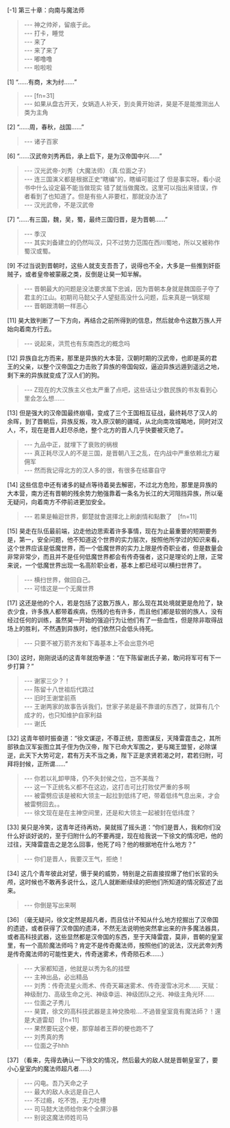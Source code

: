 
[-1] 第三十章：向南与魔法师
>--- 神之帅斧，留痕于此。<br>
>--- 打卡，睡觉<br>
>--- 来了<br>
>--- 来了来了<br>
>--- 嘟噜噜<br>
>--- 啦啦啦<br>

[1] “……有商，末为纣……”
>--- [fn=31]<br>
>--- 如果从盘古开天，女娲造人补天，到炎黄开始讲，昊是不是能推测出人类为主角<br>

[2] “……周，春秋，战国……”
>--- 诸子百家<br>

[6] “……汉武帝刘秀再启，承上启下，是为汉帝国中兴……”
>--- 汉光武帝-刘秀（大魔法师）（真.位面之子）<br>
>--- 连三国演义都是根据正史“瞎编”的，瞎编可能过了 但是事实呀。看小说书中什么设定最不能当做现实 错了就当做魔改。这里可以指出来错误，作者看到了也知道了。但是有些人非要杠，那就没办法了<br>
>--- 汉光武帝，不是汉武帝<br>

[7] “……有三国，魏，吴，蜀，最终三国归晋，是为晋朝……”
>--- 季汉<br>
>--- 其实刘备建立的仍然叫汉，只不过势力范围在西川蜀地，所以又被称作蜀汉或蜀。<br>

[9] 不过当说到晋朝时，这些人就支支吾吾了，说得也不全，大多是一些推到奸臣贼子，或者皇帝被蒙蔽之类，反倒是让昊一知半解。
>--- 晋朝最大的问题是没法要求属下忠诚，因为晋朝本身就是魏国臣子夺了君主的江山。初期司马懿父子人望挺高没什么问题，后来真是一锅浆糊<br>
>--- 晋朝跟清朝一样恶心<br>

[11] 昊大致判断了一下方向，再结合之前所得到的信息，然后就命令这数万族人开始向着南方行去。
>--- 说起来，洪荒也有东南西北的概念吗<br>

[12] 异族自北方而来，那里是异族的大本营，汉朝时期的汉武帝，也即是英的君王的父亲，以整个汉帝国之力击败了异族的帝国匈奴，逼迫异族远遁到遥远之地，剩下来的异族就变成了汉人们的狗。
>--- Z现在的大汉族主义也太严重了点吧，这些话让少数民族的书友看到心里会怎么想……<br>

[13] 但是强大的汉帝国最终崩塌，变成了三个王国相互征战，最终耗尽了汉人的余晖，到了晋朝后，异族反叛，攻入原汉朝的疆域，从北向南攻城略地，同时对汉人，不，现在是晋人赶尽杀绝，整个北方的晋人几乎快要被灭绝了。
>--- 九品中正，就埋下了衰败的祸根<br>
>--- 真正耗尽汉人的不是三国，是晋朝八王之乱，在内战中严重依赖北方雇佣军<br>
>--- 然而我记得北方的汉人多的很，有很多在结寨自守<br>

[14] 这些信息中还有诸多的疑点等待着昊去解密，不过北方危险，那里是异族的大本营，南方还有晋朝的残余势力勉强靠着一条名为长江的大河阻挡异族，所以毫无疑问，向着南方不停前进更加安全。
>--- 若果是輪迴世界，鄭楚就會選擇北上刷劇情和點數了　[fn=11]<br>

[15] 昊走在队伍最前端，边走他边思索着许多事情，现在为止最重要的短期要务是，第一，安全问题，他不知道这个世界的实力层次，按照他所学过的知识来看，这个世界应该是低魔世界，而一个低魔世界的实力上限是传奇职业者，但是数量会非常非常少，而且并不是任何低魔世界都会有传奇强者，这只是理论的上限，正常来说，一个低魔世界出现一名高阶职业者，基本上都已经可以横扫世界了。
>--- 横扫世界，做回自己。<br>
>--- 可惜这是一个无魔世界<br>

[17] 这还是他的个人，若是包括了这数万族人，那么现在其处境就更是危险了，缺衣少食，许多族人都带着疾病，伤残的也有许多，而且他们都是软弱的族人，没有经过任何的训练，虽然昊一开始的强迫行为让他们有了一些血性，但是除非取得战场上的胜利，不然遇到异族时，他们依然只会低头待死。
>--- 只要不被万箭齐发和下毒基本上不会出意外吧<br>

[30] 这时，刚刚说话的这青年就抱拳道：“在下陈留谢氏子弟，敢问将军可有下一步打算？”
>--- 谢家三少？！<br>
>--- 陈留十八世祖后代路过<br>
>--- 旧时王谢堂前燕<br>
>--- 王谢两家的故事告诉我们，世家子弟是最不靠谱的东西了，就算有几个成才的，也只知维护自家利益<br>
>--- 谢氏<br>

[32] 这青年顿时振奋道：“徐文谋逆，不尊正统，意图谋反，天降雷霆击之，其所部铁血汉军妄图立其子侄为伪汉帝，陛下已命大军围之，更与羯王盟誓，必除谋逆，此天下大势可定，君有万夫不当之勇，陛下正是求贤若渴之时，君若归附，可拜将封候，正所谓……”
>--- 你若以礼卸甲降，仍不失封侯之位，岂不美哉？<br>
>--- 这一下正统名义都不在这边，这打击可比打败仗严重的多啊<br>
>--- 被雷劈应该是被和大领主一起拉到低纬了吧，带着低纬气息出来，才会被雷劈回去。。<br>
>--- 徐文现在是在主神空间里，还是和大领主一起被封在低纬度？<br>

[33] 昊只是冷笑，这青年还待再劝，昊就摇了摇头道：“你们是晋人，我和你们没什么好谈好说的，至于归附什么的不要再提，现在给我说一下徐文的情况吧，他的过往，天降雷霆击之是怎么回事，他死了吗？他的根据地在什么地方？”
>--- 你们是晋人，我要汉王气，拒绝！<br>

[34] 这几个青年彼此对望，慑于昊的威势，特别是之前直接捏爆了他们长官的头颅，这时候也不敢再多说什么，这几人就断断续续的把他们所知道的情况叙述了出来。
>--- 你倒是写出来啊<br>

[36] （毫无疑问，徐文定然是超凡者，而且估计不知从什么地方挖掘出了汉帝国的遗迹，或者获得了汉帝国的遗泽，不然无法说明他突然拿出来的许多魔法器具，或者高科技武器，这些显然都是汉帝国的东西，至于天降雷霆，莫非，晋朝的皇室里，有一个高阶魔法师吗？肯定不是传奇魔法师，按照他们的说法，汉光武帝刘秀是传奇魔法师的可能性更大，传奇迷雾术，传奇陨石术……）
>--- 大家都知道，他就是以秀为名的挂壁<br>
>--- 主神出品，必出精品<br>
>--- 刘秀：传奇流星火雨术、传奇天幕迷雾术、传奇漫雪冰河术……
天赋：神级耐力、高级生命之光、神级幸运、神级团队之光、神级主角光环……<br>
>--- 位面之子秀儿<br>
>--- 昊寶，徐文的高科技武器是主神兌換啦‥‥不過晉皇室竟有魔法師？！還是大道雷刧　[fn=11]<br>
>--- 果然要玩这个梗，那穿越者王莽的梗也跑不了<br>
>--- 刘秀真的秀<br>
>--- 位面之子hhh<br>

[37] （看来，先得去确认一下徐文的情况，然后最大的敌人就是晋朝皇室了，要小心皇室内的魔法师超凡者……）
>--- 闪电。吾乃天命之子<br>
>--- 最大的敌人永远是自己人<br>
>--- 不过瘾，吃不饱，无力吐槽<br>
>--- 司马懿大法师给你来个全屏沙暴<br>
>--- 别说这魔法师姓司马<br>
